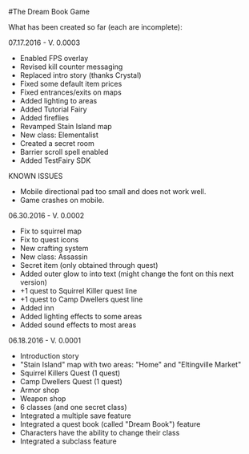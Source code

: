 #The Dream Book Game

What has been created so far (each are incomplete):

07.17.2016 - V. 0.0003

* Enabled FPS overlay
* Revised kill counter messaging
* Replaced intro story (thanks Crystal)
* Fixed some default item prices
* Fixed entrances/exits on maps
* Added lighting to areas
* Added Tutorial Fairy
* Added fireflies
* Revamped Stain Island map
* New class: Elementalist
* Created a secret room
* Barrier scroll spell enabled
* Added TestFairy SDK

KNOWN ISSUES
- Mobile directional pad too small and does not work well.
- Game crashes on mobile.

06.30.2016 - V. 0.0002

* Fix to squirrel map
* Fix to quest icons
* New crafting system
* New class: Assassin
* Secret item (only obtained through quest)
* Added outer glow to into text (might change the font on this next version)
* +1 quest to Squirrel Killer quest line
* +1 quest to Camp Dwellers quest line
* Added inn
* Added lighting effects to some areas
* Added sound effects to most areas

06.18.2016 - V. 0.0001

* Introduction story
* "Stain Island" map with two areas: "Home" and "Eltingville Market"
* Squirrel Killers Quest (1 quest)
* Camp Dwellers Quest (1 quest)
* Armor shop
* Weapon shop
* 6 classes (and one secret class)
* Integrated a multiple save feature
* Integrated a quest book (called "Dream Book") feature
* Characters have the ability to change their class
* Integrated a subclass feature

